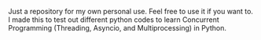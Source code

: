 Just a repository for my own personal use. Feel free to use it if you want to. \
I made this to test out different python codes to learn Concurrent Programming (Threading, Asyncio, and Multiprocessing) in Python.